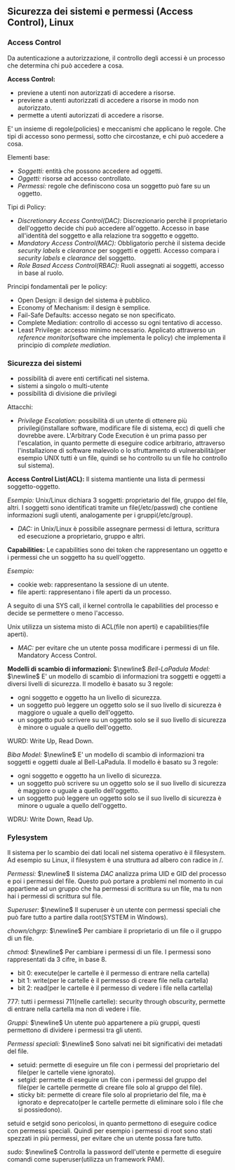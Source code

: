 ## Sicurezza dei sistemi e permessi (Access Control), Linux
### Access Control
Da autenticazione a autorizzazione, il controllo degli accessi è un processo che determina chi può accedere a cosa.

**Access Control:**
- previene a utenti non autorizzati di accedere a risorse.
- previene a utenti autorizzati di accedere a risorse in modo non autorizzato.
- permette a utenti autorizzati di accedere a risorse.

E' un insieme di regole(policies) e meccanismi che applicano le regole. Che tipi di accesso sono permessi, sotto che circostanze, e chi può accedere a cosa.

Elementi base:
- *Soggetti:* entità che possono accedere ad oggetti.
- *Oggetti:* risorse ad accesso controllato.
- *Permessi:* regole che definiscono cosa un soggetto può fare su un oggetto.

Tipi di Policy:
- *Discretionary Access Control(DAC):* Discrezionario perchè il proprietario dell'oggetto decide chi può accedere all'oggetto. Accesso in base all'identità del soggetto e alla relazione tra soggetto e oggetto.
- *Mandatory Access Control(MAC):* Obbligatorio perchè il sistema decide *security labels* e *clearance* per soggetti e oggetti. Accesso compara i *security labels* e *clearance* del soggetto.
- *Role Based Access Control(RBAC):* Ruoli assegnati ai soggetti, accesso in base al ruolo.

Principi fondamentali per le policy:
- Open Design: il design del sistema è pubblico.
- Economy of Mechanism: il design è semplice.
- Fail-Safe Defaults: accesso negato se non specificato.
- Complete Mediation: controllo di accesso su ogni tentativo di accesso.
- Least Privilege: accesso minimo necessario. Applicato attraverso un *reference monitor*(software che implementa le policy) che implementa il principio di *complete mediation*.

### Sicurezza dei sistemi
- possibilità di avere enti certificati nel sistema.
- sistemi a singolo o multi-utente
- possibilità di divisione die privilegi

Attacchi:
- *Privilege Escalation:* possibilità di un utente di ottenere più privilegi(installare software, modificare file di sistema, ecc) di quelli che dovrebbe avere. L'Arbitrary Code Execution è un prima passo per l'escalation, in quanto permette di eseguire codice arbitrario, attraverso l'installazione di software malevolo o lo sfruttamento di vulnerabilità(per esempio UNIX tutti è un file, quindi se ho controllo su un file ho controllo sul sistema).

**Access Control List(ACL):**
Il sistema mantiente una lista di permessi soggetto-oggetto.

*Esempio:*
Unix/Linux dichiara 3 soggetti: proprietario del file, gruppo del file, altri.
I soggetti sono identificati tramite un file(/etc/passwd) che contiene informazioni sugli utenti, analogamente per i gruppi(/etc/group).

- *DAC:* in Unix/Linux è possibile assegnare permessi di lettura, scrittura ed esecuzione a proprietario, gruppo e altri.

**Capabilities:**
Le capabilities sono dei token che rappresentano un oggetto e i permessi che un soggetto ha su quell'oggetto.

*Esempio:*
- cookie web: rappresentano la sessione di un utente.
- file aperti: rappresentano i file aperti da un processo.

A seguito di una SYS call, il kernel controlla le capabilities del processo e decide se permettere o meno l'accesso.

Unix utilizza un sistema misto di ACL(file non aperti) e capabilities(file aperti).

- *MAC:* per evitare che un utente possa modificare i permessi di un file. Mandatory Access Control.

**Modelli di scambio di informazioni:** $\newline$
*Bell-LaPadula Model:* $\newline$
E' un modello di scambio di informazioni tra soggetti e oggetti a diversi livelli di sicurezza. Il modello è basato su 3 regole:
- ogni soggetto e oggetto ha un livello di sicurezza.
- un soggetto può leggere un oggetto solo se il suo livello di sicurezza è maggiore o uguale a quello dell'oggetto.
- un soggetto può scrivere su un oggetto solo se il suo livello di sicurezza è minore o uguale a quello dell'oggetto.

WURD: Write Up, Read Down.

*Biba Model:* $\newline$
E' un modello di scambio di informazioni tra soggetti e oggetti duale al Bell-LaPadula. Il modello è basato su 3 regole:
- ogni soggetto e oggetto ha un livello di sicurezza.
- un soggetto può scrivere su un oggetto solo se il suo livello di sicurezza è maggiore o uguale a quello dell'oggetto.
- un soggetto può leggere un oggetto solo se il suo livello di sicurezza è minore o uguale a quello dell'oggetto.

WDRU: Write Down, Read Up.

### Fylesystem
Il sistema per lo scambio dei dati locali nel sistema operativo è il filesystem. 
Ad esempio su Linux, il filesystem è una struttura ad albero con radice in /.

*Permessi:* $\newline$
Il sistema *DAC* analizza prima UID e GID del processo e poi i permessi del file. Questo può portare a problemi nel momento in cui appartiene ad un gruppo che ha permessi di scrittura su un file, ma tu non hai i permessi di scrittura sul file.

*Superuser:* $\newline$
Il superuser è un utente con permessi speciali che può fare tutto a partire dalla root(SYSTEM in Windows). 

*chown/chgrp:* $\newline$
Per cambiare il proprietario di un file o il gruppo di un file.

*chmod:* $\newline$
Per cambiare i permessi di un file. I permessi sono rappresentati da 3 cifre, in base 8.
- bit 0: execute(per le cartelle è il permesso di entrare nella cartella)
- bit 1: write(per le cartelle è il permesso di creare file nella cartella)
- bit 2: read(per le cartelle è il permesso di vedere i file nella cartella)

777: tutti i permessi
711(nelle cartelle): security through obscurity, permette di entrare nella cartella ma non di vedere i file.

*Gruppi:* $\newline$
Un utente può appartenere a più gruppi, questi permettono di dividere i permessi tra gli utenti.

*Permessi speciali:* $\newline$
Sono salvati nei bit significativi dei metadati del file.
- setuid: permette di eseguire un file con i permessi del proprietario del file(per le cartelle viene ignorato).
- setgid: permette di eseguire un file con i permessi del gruppo del file(per le cartelle permette di creare file solo al gruppo del file).
- sticky bit: permette di creare file solo al proprietario del file, ma è ignorato e deprecato(per le cartelle permette di eliminare solo i file che si possiedono).

setuid e setgid sono pericolosi, in quanto permettono di eseguire codice con permessi speciali. Quindi per esempio i permessi di root sono stati spezzati in più permessi, per evitare che un utente possa fare tutto.

*sudo:* $\newline$
Controlla la password dell'utente e permette di eseguire comandi come superuser(utilizza un framework PAM).



